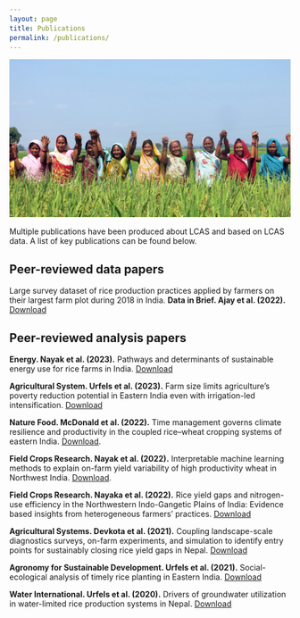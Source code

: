 ```yaml
---
layout: page
title: Publications
permalink: /publications/
---
```


![](photo.jpg)



Multiple publications have been produced about LCAS and based on LCAS data. A list of key publications can be found below.


## Peer-reviewed data papers

Large survey dataset of rice production practices applied by farmers on their largest farm plot during 2018 in India. **Data in Brief. Ajay et al. (2022).** [Download](pubs/ajay2022.pdf)


## Peer-reviewed analysis papers

**Energy. Nayak et al. (2023).** Pathways and determinants of sustainable energy use for rice farms in India. [Download](pubs/nayak2023.pdf)

**Agricultural System. Urfels et al. (2023).** Farm size limits agriculture’s poverty reduction potential in Eastern India even with irrigation-led intensification.  [Download](pubs/urfels2023.pdf)

**Nature Food. McDonald et al. (2022).** Time management governs climate resilience and productivity in the coupled rice–wheat cropping systems of eastern India. [Download](/article).

**Field Crops Research. Nayak et al. (2022).** Interpretable machine learning methods to explain on-farm yield variability of high productivity wheat in Northwest India. [Download](pubs/nayak2022a.pdf). 

**Field Crops Research. Nayaka et al. (2022).** Rice yield gaps and nitrogen-use efficiency in the Northwestern Indo-Gangetic Plains of India: Evidence based insights from heterogeneous farmers’ practices. [Download](pubs/nayak2022b.pdf)

**Agricultural Systems. Devkota et al. (2021).** Coupling landscape-scale diagnostics surveys, on-farm experiments, and simulation to identify entry points for sustainably closing rice yield gaps in Nepal. [Download](pubs/devkota2021.pdf)

**Agronomy for Sustainable Development. Urfels et al. (2021).** Social-ecological analysis of timely rice planting in Eastern India. [Download](pubs/urfels2021.pdf)

**Water International. Urfels et al. (2020).** Drivers of groundwater utilization in water-limited rice production systems in Nepal. [Download](pubs/urfels2020.pdf)

